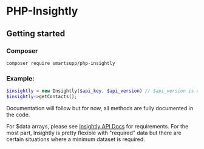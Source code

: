 # PHP-Insightly
## Getting started
### Composer
`composer require smartsupp/php-insightly`


### Example:
```php
$insightly = new Insightly($api_key, $api_version) // $api_version is optional, v2.2 is default
$insightly->getContacts();
```

Documentation will follow but for now, all methods are fully documented in the code.

For $data arrays, please see [Insightly API Docs](https://api.insight.ly/v2.2/) for requirements. For the most part, Insightly is pretty flexible with "required" data but there are certain situations where a minimum dataset is required.
